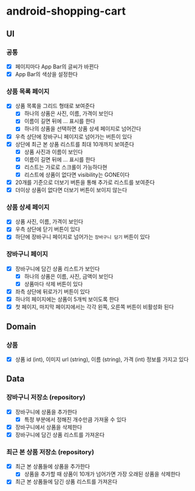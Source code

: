 # android-shopping-cart

## UI

### 공통

- [x] 페이지마다 App Bar의 글씨가 바뀐다
- [x] App Bar의 색상을 설정한다

### 상품 목록 페이지

- [x] 상품 목록을 그리드 형태로 보여준다
    - [x] 하나의 상품은 사진, 이름, 가격이 보인다
    - [x] 이름이 길면 뒤에 ... 표시를 한다
    - [x] 하나의 상품을 선택하면 상품 상세 페이지로 넘어간다
- [x] 우측 상단에 장바구니 페이지로 넘어가는 버튼이 있다
- [x] 상단에 최근 본 상품 리스트를 최대 10개까지 보여준다
    - [x] 상품 사진과 이름이 보인다
    - [x] 이름이 길면 뒤에 ... 표시를 한다
    - [x] 리스트는 가로로 스크롤이 가능하다현
    - [x] 리스트에 상품이 없다면 visibility는 GONE이다
- [x] 20개를 기준으로 더보기 버튼을 통해 추가로 리스트를 보여준다
- [x] 더이상 상품이 없다면 더보기 버튼이 보이지 않는다

### 상품 상세 페이지

- [x] 상품 사진, 이름, 가격이 보인다
- [x] 우측 상단에 닫기 버튼이 있다
- [x] 하단에 장바구니 페이지로 넘어가는 `장바구니 담기` 버튼이 있다

### 장바구니 페이지

- [x] 장바구니에 담긴 상품 리스트가 보인다
    - [x] 하나의 상품은 이름, 사진, 금액이 보인다
    - [x] 상품마다 삭제 버튼이 있다
- [x] 좌측 상단에 뒤로가기 버튼이 있다
- [x] 하나의 페이지에는 상품이 5개씩 보이도록 한다
- [x] 첫 페이지, 마지막 페이지에서는 각각 왼쪽, 오른쪽 버튼이 비활성화 된다

## Domain

### 상품

- [x] 상품 id (int), 이미지 url (string), 이름 (string), 가격 (int) 정보를 가지고 있다

## Data

### 장바구니 저장소 (repository)

- [x] 장바구니에 상품을 추가한다
    - [x] 특정 부분에서 정해진 개수만큼 가져올 수 있다
- [x] 장바구니에서 상품을 삭제한다
- [x] 장바구니에 담긴 상품 리스트를 가져온다

### 최근 본 상품 저장소 (repository)

- [x] 최근 본 상품들에 상품을 추가한다
    - [x] 상품을 추가할 때 상품이 10개가 넘어가면 가장 오래된 상품을 삭제한다
- [x] 최근 본 상품들에 담긴 상품 리스트를 가져온다
